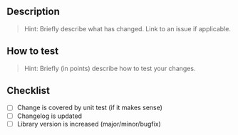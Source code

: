 ## Description

> Hint: Briefly describe what has changed. Link to an issue if applicable.

## How to test

> Hint: Briefly (in points) describe how to test your changes.

## Checklist

- [ ] Change is covered by unit test (if it makes sense)
- [ ] Changelog is updated
- [ ] Library version is increased (major/minor/bugfix)
